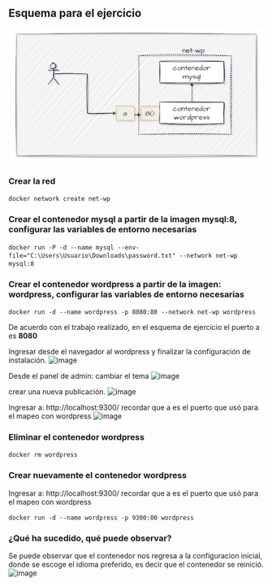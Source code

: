 ## Esquema para el ejercicio
![Imagen](imagenes/esquema-ejercicio5.PNG)

### Crear la red
```
docker network create net-wp
```

### Crear el contenedor mysql a partir de la imagen mysql:8, configurar las variables de entorno necesarias
```
docker run -P -d --name mysql --env-file="C:\Users\Usuario\Downloads\password.txt" --network net-wp mysql:8
```

### Crear el contenedor wordpress a partir de la imagen: wordpress, configurar las variables de entorno necesarias
```
docker run -d --name wordpress -p 8080:80 --network net-wp wordpress
```

De acuerdo con el trabajo realizado, en el esquema de ejercicio el puerto a es **8080**

Ingresar desde el navegador al wordpress y finalizar la configuración de instalación.
![image](https://github.com/kelly-sangoluisa/2024A-ISWD633-GR1/assets/94008979/7b28bcab-38ea-4008-a221-45d5c73aa497)


Desde el panel de admin: 
cambiar el tema 
![image](https://github.com/kelly-sangoluisa/2024A-ISWD633-GR1/assets/94008979/3b6aa5ca-94b6-466f-8ecc-a37e4946cc92)


crear una nueva publicación.
![image](https://github.com/kelly-sangoluisa/2024A-ISWD633-GR1/assets/94008979/a3bedd38-3c7f-4a56-9a2d-d47b081235e7)


Ingresar a: http://localhost:9300/ 
recordar que a es el puerto que usó para el mapeo con wordpress
![image](https://github.com/kelly-sangoluisa/2024A-ISWD633-GR1/assets/94008979/7bda2dc2-2484-41ed-9a9c-70bd23e7d5f6)



### Eliminar el contenedor wordpress
```
docker rm wordpress
```


### Crear nuevamente el contenedor wordpress
Ingresar a: http://localhost:9300/ 
recordar que a es el puerto que usó para el mapeo con wordpress
```
docker run -d --name wordpress -p 9300:80 wordpress
```

### ¿Qué ha sucedido, qué puede observar?
Se puede observar que el contenedor nos regresa a la configuracion inicial, donde se escoge el idioma preferido, es decir que el contenedor se reinició. 
![image](https://github.com/kelly-sangoluisa/2024A-ISWD633-GR1/assets/94008979/32778a59-c488-4dcb-9afc-4fd898ac2c94)





